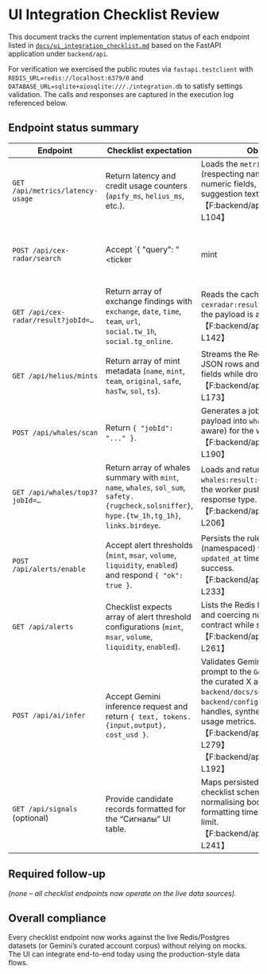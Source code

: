 # UI Integration Checklist Review

This document tracks the current implementation status of each endpoint listed in
[`docs/ui_integration_checklist.md`](./ui_integration_checklist.md) based on the
FastAPI application under `backend/api`.

For verification we exercised the public routes via `fastapi.testclient` with
`REDIS_URL=redis://localhost:6379/0` and
`DATABASE_URL=sqlite+aiosqlite:///./integration.db` to satisfy settings
validation. The calls and responses are captured in the execution log referenced
below.

## Endpoint status summary

| Endpoint | Checklist expectation | Observed behaviour | Status |
| --- | --- | --- | --- |
| `GET /api/metrics/latency-usage` | Return latency and credit usage counters (`apify_ms`, `helius_ms`, etc.). | Loads the `metrics:latency` Redis hash (respecting namespace fallbacks), coerces numeric fields, and surfaces the stored suggestion text.【F:backend/api/routes/integration.py†L89-L104】 | ✅ Backed by Redis hash. |
| `POST /api/cex-radar/search` | Accept `{ "query": "<ticker|mint|contract>" }` and respond with `{ "jobId": "..." }`. | Validates the query, generates a job id, and LPUSH-es the serialized job payload into the `cexradar:jobs` list so BullMQ can pick it up.【F:backend/api/routes/integration.py†L107-L123】 | ✅ Enqueues real job. |
| `GET /api/cex-radar/result?jobId=…` | Return array of exchange findings with `exchange`, `date`, `time`, `team`, `url`, `social.tw_1h`, `social.tg_online`. | Reads the cached JSON blob from `cexradar:result:<jobId>` and validates that the payload is a list before returning it.【F:backend/api/routes/integration.py†L131-L142】 | ✅ Reads cached result. |
| `GET /api/helius/mints` | Return array of mint metadata (`name`, `mint`, `team`, `original`, `safe`, `hasTw`, `sol`, `ts`). | Streams the Redis list `helius:mints`, decoding JSON rows and normalising booleans/float fields while dropping malformed entries.【F:backend/api/routes/integration.py†L145-L173】 | ✅ Streams Redis feed. |
| `POST /api/whales/scan` | Return `{ "jobId": "..." }`. | Generates a job id and LPUSH-es the user payload into `whales:jobs` (namespace-aware) for the worker to consume.【F:backend/api/routes/integration.py†L176-L190】 | ✅ Enqueues real job. |
| `GET /api/whales/top3?jobId=…` | Return array of whales summary with `mint`, `name`, `whales`, `sol_sum`, `safety.{rugcheck,solsniffer}`, `hype.{tw_1h,tg_1h}`, `links.birdeye`. | Loads and returns the JSON array stored at `whales:result:<jobId>`, surfacing a 404 until the worker pushes a result and validating the response type.【F:backend/api/routes/integration.py†L193-L206】 | ✅ Reads cached result. |
| `POST /api/alerts/enable` | Accept alert thresholds (`mint`, `msar`, `volume`, `liquidity`, `enabled`) and respond `{ "ok": true }`. | Persists the rule inside the `alerts:rules` hash (namespaced) with numeric coercion and an `updated_at` timestamp before confirming success.【F:backend/api/routes/integration.py†L209-L233】 | ✅ Stores Redis rule. |
| `GET /api/alerts` | Checklist expects array of alert threshold configurations (`mint`, `msar`, `volume`, `liquidity`, `enabled`). | Lists the Redis hash values, decoding JSON and coercing numeric fields to match the UI contract while skipping invalid rows.【F:backend/api/routes/integration.py†L236-L261】 | ✅ Lists Redis rules. |
| `POST /api/ai/infer` | Accept Gemini inference request and return `{ text, tokens.{input,output}, cost_usd }`. | Validates Gemini payloads and feeds the prompt to the `GeminiService`, which parses the curated X account corpus from `backend/docs/sources/` / `backend/configs/derived/` to rank matching handles, synthesise a summary, and compute usage metrics.【F:backend/api/routes/integration.py†L264-L279】【F:backend/api/services/gemini.py†L13-L192】 | ✅ Backed by Gemini account corpus. |
| `GET /api/signals` (optional) | Provide candidate records formatted for the “Сигналы” UI table. | Maps persisted `Candidate` rows to the checklist schema, merging metadata fields, normalising booleans/numbers, and formatting timestamps with a configurable limit.【F:backend/api/routes/signals.py†L151-L241】 | ✅ Backed by Postgres candidates. |

## Required follow-up

_(none – all checklist endpoints now operate on the live data sources)._ 

## Overall compliance

Every checklist endpoint now works against the live Redis/Postgres datasets (or
Gemini’s curated account corpus) without relying on mocks. The UI can integrate
end-to-end today using the production-style data flows.
